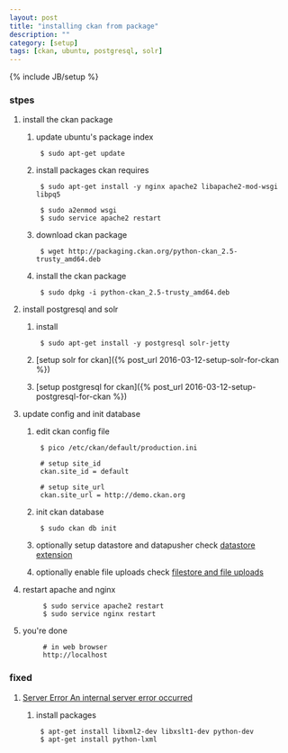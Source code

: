 ```yaml
---
layout: post
title: "installing ckan from package"
description: ""
category: [setup]
tags: [ckan, ubuntu, postgresql, solr]
---
```

{% include JB/setup %}


### stpes

1. install the ckan package

    1. update ubuntu's package index

            $ sudo apt-get update

    1. install packages ckan requires

            $ sudo apt-get install -y nginx apache2 libapache2-mod-wsgi libpq5

            $ sudo a2enmod wsgi
            $ sudo service apache2 restart

    1. download ckan package

            $ wget http://packaging.ckan.org/python-ckan_2.5-trusty_amd64.deb

    1. install the ckan package

            $ sudo dpkg -i python-ckan_2.5-trusty_amd64.deb

1. install postgresql and solr

    1. install

            $ sudo apt-get install -y postgresql solr-jetty

    1. [setup solr for ckan]({% post_url 2016-03-12-setup-solr-for-ckan %})

    1. [setup postgresql for ckan]({% post_url 2016-03-12-setup-postgresql-for-ckan %})

1. update config and init database

    1. edit ckan config file

            $ pico /etc/ckan/default/production.ini

            # setup site_id
            ckan.site_id = default

            # setup site_url
            ckan.site_url = http://demo.ckan.org

    1. init ckan database

            $ sudo ckan db init

    1. optionally setup datastore and datapusher check [datastore extension](http://docs.ckan.org/en/latest/maintaining/datastore.html)

    1. optionally enable file uploads check [filestore and file uploads](http://docs.ckan.org/en/latest/maintaining/filestore.html)

1. restart apache and nginx

            $ sudo service apache2 restart
            $ sudo service nginx restart

1. you're done

            # in web browser
            http://localhost

### fixed

1. [Server Error An internal server error occurred](https://github.com/ckan/ckanext-pages/issues/23)

    1. install packages

            $ apt-get install libxml2-dev libxslt1-dev python-dev
            $ apt-get install python-lxml